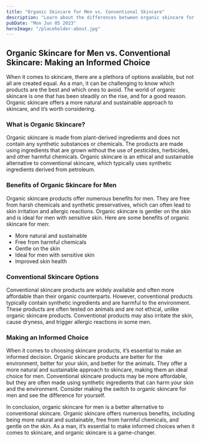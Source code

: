 ```yaml
---
title: "Organic Skincare for Men vs. Conventional Skincare"
description: "Learn about the differences between organic skincare for men and conventional skincare options to make an informed choice for your skincare regimen."
pubDate: "Mon Jun 05 2023"
heroImage: "/placeholder-about.jpg"
---
```


## Organic Skincare for Men vs. Conventional Skincare: Making an Informed Choice

When it comes to skincare, there are a plethora of options available, but not all are created equal. As a man, it can be challenging to know which products are the best and which ones to avoid. The world of organic skincare is one that has been steadily on the rise, and for a good reason. Organic skincare offers a more natural and sustainable approach to skincare, and it’s worth considering.

### What is Organic Skincare?

Organic skincare is made from plant-derived ingredients and does not contain any synthetic substances or chemicals. The products are made using ingredients that are grown without the use of pesticides, herbicides, and other harmful chemicals. Organic skincare is an ethical and sustainable alternative to conventional skincare, which typically uses synthetic ingredients derived from petroleum.

### Benefits of Organic Skincare for Men

Organic skincare products offer numerous benefits for men. They are free from harsh chemicals and synthetic preservatives, which can often lead to skin irritation and allergic reactions. Organic skincare is gentler on the skin and is ideal for men with sensitive skin. Here are some benefits of organic skincare for men:

- More natural and sustainable
- Free from harmful chemicals
- Gentle on the skin
- Ideal for men with sensitive skin
- Improved skin health

### Conventional Skincare Options

Conventional skincare products are widely available and often more affordable than their organic counterparts. However, conventional products typically contain synthetic ingredients and are harmful to the environment. These products are often tested on animals and are not ethical, unlike organic skincare products. Conventional products may also irritate the skin, cause dryness, and trigger allergic reactions in some men.

### Making an Informed Choice

When it comes to choosing skincare products, it’s essential to make an informed decision. Organic skincare products are better for the environment, better for your skin, and better for the animals. They offer a more natural and sustainable approach to skincare, making them an ideal choice for men. Conventional skincare products may be more affordable, but they are often made using synthetic ingredients that can harm your skin and the environment. Consider making the switch to organic skincare for men and see the difference for yourself.

In conclusion, organic skincare for men is a better alternative to conventional skincare. Organic skincare offers numerous benefits, including being more natural and sustainable, free from harmful chemicals, and gentle on the skin. As a man, it’s essential to make informed choices when it comes to skincare, and organic skincare is a game-changer.